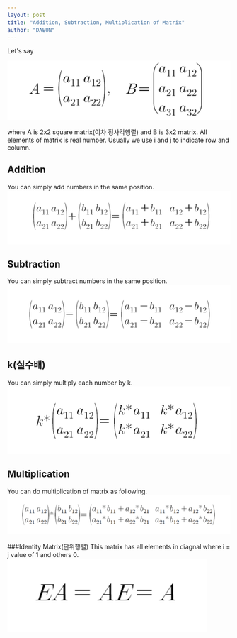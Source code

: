 ```yaml
---
layout: post
title: "Addition, Subtraction, Multiplication of Matrix"
author: "DAEUN"
---
```


Let's say

![matrix01](../_data/matrix_01.PNG)

where A is 2x2 square matrix(이차 정사각행렬) and B is 3x2 matrix. All elements of matrix is real number. Usually we use i and j to indicate row and column.

## Addition
You can simply add numbers in the same position.
![matrix02](../_data/matrix_02.PNG)

## Subtraction
You can simply subtract numbers in the same position.
![matrix03](../_data/matrix_03.PNG)

## k(실수배)
You can simply multiply each number by k.
![matrix04](../_data/matrix_04.PNG)

## Multiplication
You can do multiplication of matrix as following.
![matrix05](../_data/matrix_05.PNG)

###Identity Matrix(단위행렬)
This matrix has all elements in diagnal where i = j value of 1 and others 0.
![matrix06](../_data/matrix_06.PNG)